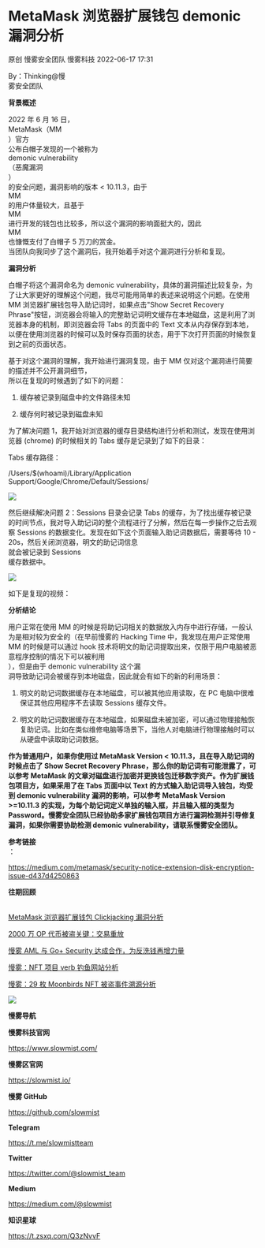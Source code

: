 #  MetaMask 浏览器扩展钱包 demonic 漏洞分析   
原创 慢雾安全团队  慢雾科技   2022-06-17 17:31  
  
By：Thinking@慢  
雾安全团队  
  
  
**背景概述**  
  
  
2022 年 6 月 16 日，  
MetaMask（MM  
）官方  
公布白帽子发现的一个被称为   
demonic vulnerability  
（恶魔漏洞  
）  
的安全问题，漏洞影响的版本 < 10.11.3，由于   
MM   
的用户体量较大，且基于   
MM   
进行开发的钱包也比较多，所以这个漏洞的影响面挺大的，因此   
MM   
也慷慨支付了白帽子 5 万刀的赏金。  
当团队向我同步了这个漏洞后，我开始着手对这个漏洞进行分析和复现。  
  
  
**漏洞分析**  
  
  
白帽子将这个漏洞命名为 demonic vulnerability，具体的漏洞描述比较复杂，为了让大家更好的理解这个问题，我尽可能用简单的表述来说明这个问题。在使用 MM 浏览器扩展钱包导入助记词时，如果点击"Show Secret Recovery Phrase"按钮，浏览器会将输入的完整助记词明文缓存在本地磁盘，这是利用了浏览器本身的机制，即浏览器会将 Tabs 的页面中的 Text 文本从内存保存到本地，以便在使用浏览器的时候可以及时保存页面的状态，用于下次打开页面的时候恢复到之前的页面状态。  
  
  
基于对这个漏洞的理解，我开始进行漏洞复现，由于 MM 仅对这个漏洞进行简要的描述并不公开漏洞细节，  
所以在复现的时候遇到了如下的问题：  
  
  
1. 缓存被记录到磁盘中的文件路径未知  
  
2. 缓存何时被记录到磁盘未知  
  
  
为了解决问题 1，我开始对浏览器的缓存目录结构进行分析和测试，发现在使用浏  
览器 (chrome) 的时候相关的 Tabs 缓存是记录到了如下的目录：  
  
  
Tabs 缓存路径：  
  
/Users/$(whoami)/Library/Application Support/Google/Chrome/Default/Sessions/  
  
  
![](https://mmbiz.qpic.cn/mmbiz_png/qsQ2ibEw5pLZ3U7cOlyjdfeVjrgreEUTTvJmRUL0kfAORP349Iz9nsOBjERFpEx9ibdpTPvgvfMYMLRAP1iaIBAdw/640?wx_fmt=png "")  
  
  
然后继续解决问题 2：Sessions 目录会记录 Tabs 的缓存，为了找出缓存被记录的时间节点，我对导入助记词的整个流程进行了分解，然后在每一步操作之后去观察 Sessions 的数据变化。发现在如下这个页面输入助记词数据后，需要等待 10 - 20s，然后关闭浏览器，明文的助记词信息  
就会被记录到 Sessions   
缓存数据中。  
  
  
![](https://mmbiz.qpic.cn/mmbiz_png/qsQ2ibEw5pLZ3U7cOlyjdfeVjrgreEUTTaYk2UCkO6w0CzxiapSkIQCBoxjJmRaYE3Z7ZnC2icUDnfTw4ATLibtKibQ/640?wx_fmt=png "")  
  
  
如下是复现的视频：  
  
  
  
**分析结论**  
  
  
用户正常在使用 MM 的时候是将助记词相关的数据放入内存中进行存储，一般认为是相对较为安全的（在早前慢雾的 Hacking Time 中，我发现在用户正常使用 MM 的时候是可以通过 hook 技术将明文的助记词提取出来，仅限于用户电脑被恶意程序控制的情况下可以被利用  
），但是由于 demonic vulnerability 这个漏  
洞导致助记词会被缓存到本地磁盘，因此就会有如下的新的利用场景：  
  
  
1. 明文的助记词数据缓存在本地磁盘，可以被其他应用读取，在 PC 电脑中很难保证其他应用程序不去读取 Sessions 缓存文件。  
  
2. 明文的助记词数据缓存在本地磁盘，如果磁盘未被加密，可以通过物理接触恢复助记词。比如在类似维修电脑等场景下，当他人对电脑进行物理接触时可以从硬盘中读取助记词数据。  
  
  
**作为普通用户，如果你使用过 MetaMask Version < 10.11.3，且在导入助记词的时候点击了 Show Secret Recovery Phrase，那么你的助记词有可能泄露了，可以参考 MetaMask 的文章对磁盘进行加密并更换钱包迁移数字资产。作为扩展钱包项目方，如果采用了在 Tabs 页面中以 Text 的方式输入助记词导入钱包，均受到 demonic vulnerability 漏洞的影响，可以参考 MetaMask Version >=10.11.3 的实现，为每个助记词定义单独的输入框，并且输入框的类型为 Password。慢雾安全团队已经协助多家扩展钱包项目方进行漏洞检测并引导修复漏洞，如果你需要协助检测 demonic vulnerability，请联系慢雾安全团队。**  
  
  
**参考链接**  
：  
  
https://medium.com/metamask/security-notice-extension-disk-encryption-issue-d437d4250863  
  
  
**往期回顾**  
  
[](http://mp.weixin.qq.com/s?__biz=MzU4ODQ3NTM2OA==&mid=2247495722&idx=1&sn=549f60d14755634fd32c9e7a41a64774&chksm=fdde8eadcaa907bb16d75cdcffb1788467ec7845aa506f785a66ff10276cdd954a10bf7cb793&scene=21#wechat_redirect)  
[MetaMask 浏览器扩展钱包 Clickjacking 漏洞分析](http://mp.weixin.qq.com/s?__biz=MzU4ODQ3NTM2OA==&mid=2247495743&idx=1&sn=1f9a4053fa85204ca395a5a42775bf1e&chksm=fdde8eb8caa907aea195f6ca1b33b1954628c6129f19e49ad18f4995cb0d791eb5b5be7ad2ba&scene=21#wechat_redirect)  
  
  
[2000 万 OP 代币被盗关键：交易重放](http://mp.weixin.qq.com/s?__biz=MzU4ODQ3NTM2OA==&mid=2247495732&idx=1&sn=bb707c74e5724a603fc4b59296c2d92e&chksm=fdde8eb3caa907a54be4e62e86795007fb358e945ccbd10603c3a5c6fee0e153d90df2c4cdea&scene=21#wechat_redirect)  
  
  
[慢雾 AML 与 Go+ Security 达成合作，为反洗钱再增力量](http://mp.weixin.qq.com/s?__biz=MzU4ODQ3NTM2OA==&mid=2247495722&idx=1&sn=549f60d14755634fd32c9e7a41a64774&chksm=fdde8eadcaa907bb16d75cdcffb1788467ec7845aa506f785a66ff10276cdd954a10bf7cb793&scene=21#wechat_redirect)  
  
  
[慢雾：NFT 项目 verb 钓鱼网站分析](http://mp.weixin.qq.com/s?__biz=MzU4ODQ3NTM2OA==&mid=2247495709&idx=1&sn=5737e7d6d39e5cdb00b6e791d8ab550a&chksm=fdde8e9acaa9078c70334ba29089b7685c13f168e79fd29f4ff529bd6bfdcfe50f1dc7eff251&scene=21#wechat_redirect)  
  
  
[慢雾：29 枚 Moonbirds NFT 被盗事件溯源分析](http://mp.weixin.qq.com/s?__biz=MzU4ODQ3NTM2OA==&mid=2247495688&idx=1&sn=2f11b51775fb3ee188d203c69a27164d&chksm=fdde8e8fcaa907990f04516c615b0dd637532bbaeefcf6fd7c9eb4a26006de0c2a8aef455e86&scene=21#wechat_redirect)  
  
  
![](https://mmbiz.qpic.cn/mmbiz_png/qsQ2ibEw5pLY0WsWbr4255IZhAfesmHAg3rPkOURRAD3YJyU13SNMPpzkrg5ibxicrzvCvQ7xGaysv8fmLdHKn1Og/640?wx_fmt=png "")  
  
**慢雾导航**  
  
  
**慢雾科技官网**  
  
https://www.slowmist.com/  
  
  
**慢雾区官网**  
  
https://slowmist.io/  
  
  
**慢雾 GitHub**  
  
https://github.com/slowmist  
  
  
**Telegram**  
  
https://t.me/slowmistteam  
  
  
**Twitter**  
  
https://twitter.com/@slowmist_team  
  
  
**Medium**  
  
https://medium.com/@slowmist  
  
  
**知识星球**  
  
https://t.zsxq.com/Q3zNvvF  
  
